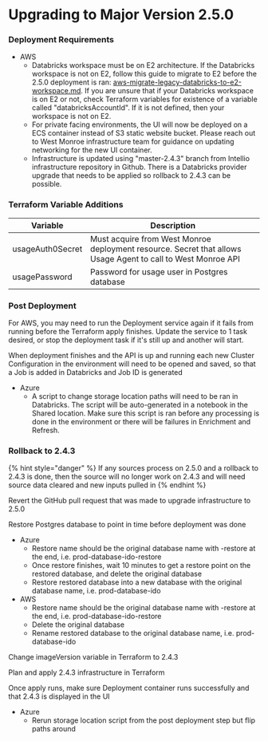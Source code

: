 # Upgrading to Major Version 2.5.0

### Deployment Requirements

* AWS
  * Databricks workspace must be on E2 architecture. If the Databricks workspace is not on E2, follow this guide to migrate to E2 before the 2.5.0 deployment is ran: [aws-migrate-legacy-databricks-to-e2-workspace.md](aws-migrate-legacy-databricks-to-e2-workspace.md "mention"). If you are unsure that if your Databricks workspace is on E2 or not, check Terraform variables for existence of a variable called "databricksAccountId". If it is not defined, then your workspace is not on E2.
  * For private facing environments, the UI will now be deployed on a ECS container instead of S3 static website bucket. Please reach out to West Monroe infrastructure team for guidance on updating networking for the new UI container.
  * Infrastructure is updated using "master-2.4.3" branch from Intellio infrastructure repository in Github. There is a Databricks provider upgrade that needs to be applied so rollback to 2.4.3 can be possible.

### Terraform Variable Additions

| Variable         | Description                                                                                                  |
| ---------------- | ------------------------------------------------------------------------------------------------------------ |
| usageAuth0Secret | Must acquire from West Monroe deployment resource. Secret that allows Usage Agent to call to West Monroe API |
| usagePassword    | Password for usage user in Postgres database                                                                 |

### Post Deployment

For AWS, you may need to run the Deployment service again if it fails from running before the Terraform apply finishes. Update the service to 1 task desired, or stop the deployment task if it's still up and another will start.

When deployment finishes and the API is up and running each new Cluster Configuration in the environment will need to be opened and saved, so that a Job is added in Databricks and Job ID is generated

* Azure
  * A script to change storage location paths will need to be ran in Databricks. The script will be auto-generated in a notebook in the Shared location. Make sure this script is ran before any processing is done in the environment or there will be failures in Enrichment and Refresh.

### Rollback to 2.4.3

{% hint style="danger" %}
If any sources process on 2.5.0 and a rollback to 2.4.3 is done, then the source will no longer work on 2.4.3 and will need source data cleared and new inputs pulled in
{% endhint %}

Revert the GitHub pull request that was made to upgrade infrastructure to 2.5.0

Restore Postgres database to point in time before deployment was done

* Azure
  * Restore name should be the original database name with -restore at the end, i.e. prod-database-ido-restore
  * Once restore finishes, wait 10 minutes to get a restore point on the restored database, and delete the original database
  * Restore restored database into a new database with the original database name, i.e. prod-database-ido
* AWS
  * Restore name should be the original database name with -restore at the end, i.e. prod-database-ido-restore
  * Delete the original database
  * Rename restored database to the original database name, i.e. prod-database-ido

Change imageVersion variable in Terraform to 2.4.3

Plan and apply 2.4.3 infrastructure in Terraform

Once apply runs, make sure Deployment container runs successfully and that 2.4.3 is displayed in the UI

* Azure
  * Rerun storage location script from the post deployment step but flip paths around&#x20;
